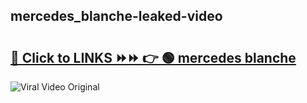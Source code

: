 
 ## mercedes_blanche-leaked-video 

# <h2><a href="https://clipsfans.com/mercedes_blanche&ref=git">🔗 Click to LINKS ⏩⏩ 👉 🟢 mercedes blanche </a></h2>

<a href="https://clipsfans.com/mercedes_blanche&ref=git" rel="nofollow" data-target="animated-image.originalLink"><img src="https://i.ibb.co.com/xMMVF88/686577567.gif" alt="Viral Video Original" style="max-width: 100%; display: inline-block;" data-target="animated-image.originalImage"></a>
